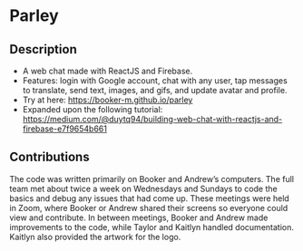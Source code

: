 # Parley

## Description
* A web chat made with ReactJS and Firebase.
* Features: login with Google account, chat with any user, tap messages to translate, send text, images, and gifs, and update avatar and profile.
* Try at here: https://booker-m.github.io/parley
* Expanded upon the following tutorial: https://medium.com/@duytq94/building-web-chat-with-reactjs-and-firebase-e7f9654b661

## Contributions
The code was written primarily on Booker and Andrew’s computers. The full team met about twice a week on Wednesdays and Sundays to code the basics and debug any issues that had come up. These meetings were held in Zoom, where Booker or Andrew shared their screens so everyone could view and contribute. 
In between meetings, Booker and Andrew made improvements to the code, while Taylor and Kaitlyn handled documentation. Kaitlyn also provided the artwork for the logo. 
